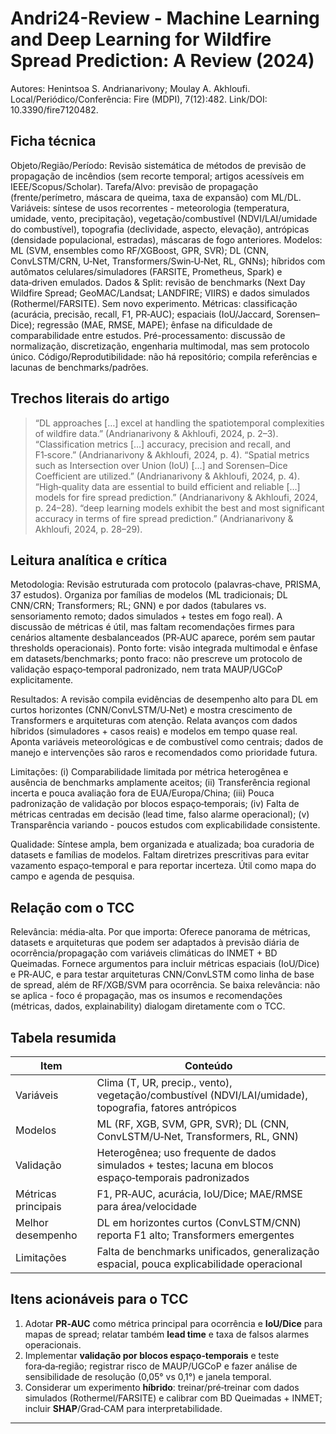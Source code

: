 # Andri24-Review - Machine Learning and Deep Learning for Wildfire Spread Prediction: A Review (2024)

Autores: Henintsoa S. Andrianarivony; Moulay A. Akhloufi. Local/Periódico/Conferência: Fire (MDPI), 7(12):482. Link/DOI: 10.3390/fire7120482.

## Ficha técnica

Objeto/Região/Período: Revisão sistemática de métodos de previsão de propagação de incêndios (sem recorte temporal; artigos acessíveis em IEEE/Scopus/Scholar).
Tarefa/Alvo: previsão de propagação (frente/perímetro, máscara de queima, taxa de expansão) com ML/DL.
Variáveis: síntese de usos recorrentes - meteorologia (temperatura, umidade, vento, precipitação), vegetação/combustível (NDVI/LAI/umidade do combustível), topografia (declividade, aspecto, elevação), antrópicas (densidade populacional, estradas), máscaras de fogo anteriores.
Modelos: ML (SVM, ensembles como RF/XGBoost, GPR, SVR); DL (CNN, ConvLSTM/CRN, U‑Net, Transformers/Swin‑U‑Net, RL, GNNs); híbridos com autômatos celulares/simuladores (FARSITE, Prometheus, Spark) e data‑driven emulados.
Dados & Split: revisão de benchmarks (Next Day Wildfire Spread; GeoMAC/Landsat; LANDFIRE; VIIRS) e dados simulados (Rothermel/FARSITE). Sem novo experimento.
Métricas: classificação (acurácia, precisão, recall, F1, PR‑AUC); espaciais (IoU/Jaccard, Sorensen–Dice); regressão (MAE, RMSE, MAPE); ênfase na dificuldade de comparabilidade entre estudos.
Pré-processamento: discussão de normalização, discretização, engenharia multimodal, mas sem protocolo único.
Código/Reprodutibilidade: não há repositório; compila referências e lacunas de benchmarks/padrões.

## Trechos literais do artigo

> “DL approaches […] excel at handling the spatiotemporal complexities of wildfire data.” (Andrianarivony & Akhloufi, 2024, p. 2–3).
> “Classification metrics […] accuracy, precision and recall, and F1‑score.” (Andrianarivony & Akhloufi, 2024, p. 4).
> “Spatial metrics such as Intersection over Union (IoU) […] and Sorensen–Dice Coefficient are utilized.” (Andrianarivony & Akhloufi, 2024, p. 4).
> “High‑quality data are essential to build efficient and reliable […] models for fire spread prediction.” (Andrianarivony & Akhloufi, 2024, p. 24–28).
> “deep learning models exhibit the best and most significant accuracy in terms of fire spread prediction.” (Andrianarivony & Akhloufi, 2024, p. 28–29).

## Leitura analítica e crítica

Metodologia: Revisão estruturada com protocolo (palavras‑chave, PRISMA, 37 estudos). Organiza por famílias de modelos (ML tradicionais; DL CNN/CRN; Transformers; RL; GNN) e por dados (tabulares vs. sensoriamento remoto; dados simulados + testes em fogo real). A discussão de métricas é útil, mas faltam recomendações firmes para cenários altamente desbalanceados (PR‑AUC aparece, porém sem pautar thresholds operacionais). Ponto forte: visão integrada multimodal e ênfase em datasets/benchmarks; ponto fraco: não prescreve um protocolo de validação espaço‑temporal padronizado, nem trata MAUP/UGCoP explicitamente.

Resultados: A revisão compila evidências de desempenho alto para DL em curtos horizontes (CNN/ConvLSTM/U‑Net) e mostra crescimento de Transformers e arquiteturas com atenção. Relata avanços com dados híbridos (simuladores + casos reais) e modelos em tempo quase real. Aponta variáveis meteorológicas e de combustível como centrais; dados de manejo e intervenções são raros e recomendados como prioridade futura.

Limitações: (i) Comparabilidade limitada por métrica heterogênea e ausência de benchmarks amplamente aceitos; (ii) Transferência regional incerta e pouca avaliação fora de EUA/Europa/China; (iii) Pouca padronização de validação por blocos espaço‑temporais; (iv) Falta de métricas centradas em decisão (lead time, falso alarme operacional); (v) Transparência variando - poucos estudos com explicabilidade consistente.

Qualidade: Síntese ampla, bem organizada e atualizada; boa curadoria de datasets e famílias de modelos. Faltam diretrizes prescritivas para evitar vazamento espaço‑temporal e para reportar incerteza. Útil como mapa do campo e agenda de pesquisa.

## Relação com o TCC

Relevância: média‑alta.
Por que importa: Oferece panorama de métricas, datasets e arquiteturas que podem ser adaptados à previsão diária de ocorrência/propagação com variáveis climáticas do INMET + BD Queimadas. Fornece argumentos para incluir métricas espaciais (IoU/Dice) e PR‑AUC, e para testar arquiteturas CNN/ConvLSTM como linha de base de spread, além de RF/XGB/SVM para ocorrência.
Se baixa relevância: não se aplica - foco é propagação, mas os insumos e recomendações (métricas, dados, explainability) dialogam diretamente com o TCC.

## Tabela resumida

| Item                | Conteúdo                                                                                                |
| ------------------- | ------------------------------------------------------------------------------------------------------- |
| Variáveis           | Clima (T, UR, precip., vento), vegetação/combustível (NDVI/LAI/umidade), topografia, fatores antrópicos |
| Modelos             | ML (RF, XGB, SVM, GPR, SVR); DL (CNN, ConvLSTM/U‑Net, Transformers, RL, GNN)                            |
| Validação           | Heterogênea; uso frequente de dados simulados + testes; lacuna em blocos espaço‑temporais padronizados  |
| Métricas principais | F1, PR‑AUC, acurácia, IoU/Dice; MAE/RMSE para área/velocidade                                           |
| Melhor desempenho   | DL em horizontes curtos (ConvLSTM/CNN) reporta F1 alto; Transformers emergentes                         |
| Limitações          | Falta de benchmarks unificados, generalização espacial, pouca explicabilidade operacional               |

## Itens acionáveis para o TCC

1. Adotar **PR‑AUC** como métrica principal para ocorrência e **IoU/Dice** para mapas de spread; relatar também **lead time** e taxa de falsos alarmes operacionais.
2. Implementar **validação por blocos espaço‑temporais** e teste fora‑da‑região; registrar risco de MAUP/UGCoP e fazer análise de sensibilidade de resolução (0,05° vs 0,1°) e janela temporal.
3. Considerar um experimento **híbrido**: treinar/pré‑treinar com dados simulados (Rothermel/FARSITE) e calibrar com BD Queimadas + INMET; incluir **SHAP**/Grad‑CAM para interpretabilidade.

---
